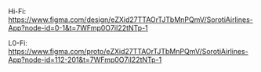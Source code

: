 Hi-Fi:
https://www.figma.com/design/eZXid27TTAOrTJTbMnPQmV/SorotiAirlines-App?node-id=0-1&t=7WFmp0O7iI22tNTp-1

L0-Fi:
https://www.figma.com/proto/eZXid27TTAOrTJTbMnPQmV/SorotiAirlines-App?node-id=112-201&t=7WFmp0O7iI22tNTp-1
